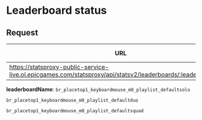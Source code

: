 # Leaderboard status

## Request
| URL | Method | Auth Required |
| - | - | - |
| https://statsproxy-public-service-live.ol.epicgames.com/statsproxy/api/statsv2/leaderboards/:leaderboardName | `GET` | Yes |


**leaderboardName**:
``br_placetop1_keyboardmouse_m0_playlist_defaultsolo``

``br_placetop1_keyboardmouse_m0_playlist_defaultduo``

``br_placetop1_keyboardmouse_m0_playlist_defaultsquad``
